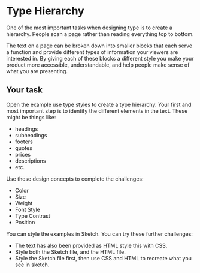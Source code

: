 # Type Hierarchy

One of the most important tasks when designing type is to create a hierarchy.
People scan a page rather than reading everything top to bottom.

The text on a page can be broken down into smaller blocks that each serve a
 function and provide different types of information your viewers are
 interested in. By giving each of these blocks a different style you make your
 product more accessible, understandable, and help people make sense of what
 you are presenting.

## Your task

Open the example use type styles to create a type hierarchy. Your first and
most important step is to identify the different elements in the text. These
might be things like:

- headings
- subheadings
- footers
- quotes
- prices
- descriptions
- etc.

Use these design concepts to complete the challenges:

- Color
- Size
- Weight
- Font Style
- Type Contrast
- Position

You can style the examples in Sketch. You can try these further challenges:

- The text has also been provided as HTML style this with CSS.
- Style both the Sketch file, and the HTML file.
- Style the Sketch file first, then use CSS and HTML to recreate what you see in sketch.
